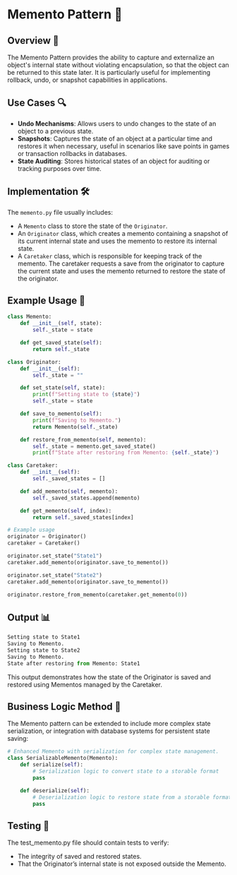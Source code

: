 # Memento Pattern 💾

## Overview 📖
The Memento Pattern provides the ability to capture and externalize an object's internal state without violating encapsulation, so that the object can be returned to this state later. It is particularly useful for implementing rollback, undo, or snapshot capabilities in applications.

## Use Cases 🔍
- **Undo Mechanisms**: Allows users to undo changes to the state of an object to a previous state.
- **Snapshots**: Captures the state of an object at a particular time and restores it when necessary, useful in scenarios like save points in games or transaction rollbacks in databases.
- **State Auditing**: Stores historical states of an object for auditing or tracking purposes over time.

## Implementation 🛠️
The `memento.py` file usually includes:
- A `Memento` class to store the state of the `Originator`.
- An `Originator` class, which creates a memento containing a snapshot of its current internal state and uses the memento to restore its internal state.
- A `Caretaker` class, which is responsible for keeping track of the memento. The caretaker requests a save from the originator to capture the current state and uses the memento returned to restore the state of the originator.

## Example Usage 📝
```python
class Memento:
    def __init__(self, state):
        self._state = state

    def get_saved_state(self):
        return self._state

class Originator:
    def __init__(self):
        self._state = ""

    def set_state(self, state):
        print(f"Setting state to {state}")
        self._state = state

    def save_to_memento(self):
        print(f"Saving to Memento.")
        return Memento(self._state)

    def restore_from_memento(self, memento):
        self._state = memento.get_saved_state()
        print(f"State after restoring from Memento: {self._state}")

class Caretaker:
    def __init__(self):
        self._saved_states = []

    def add_memento(self, memento):
        self._saved_states.append(memento)

    def get_memento(self, index):
        return self._saved_states[index]

# Example usage
originator = Originator()
caretaker = Caretaker()

originator.set_state("State1")
caretaker.add_memento(originator.save_to_memento())

originator.set_state("State2")
caretaker.add_memento(originator.save_to_memento())

originator.restore_from_memento(caretaker.get_memento(0))

```
## Output 📊
```python
Setting state to State1
Saving to Memento.
Setting state to State2
Saving to Memento.
State after restoring from Memento: State1

```
This output demonstrates how the state of the Originator is saved and restored using Mementos managed by the Caretaker.



## Business Logic Method 🧠
The Memento pattern can be extended to include more complex state serialization, or integration with database systems for persistent state saving:

```python
# Enhanced Memento with serialization for complex state management.
class SerializableMemento(Memento):
    def serialize(self):
        # Serialization logic to convert state to a storable format
        pass

    def deserialize(self):
        # Deserialization logic to restore state from a storable format
        pass

```

## Testing 🧪
The test_memento.py file should contain tests to verify:

- The integrity of saved and restored states.
- That the Originator’s internal state is not exposed outside the Memento.